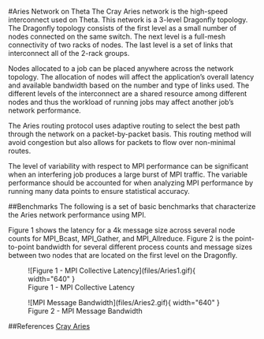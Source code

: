 #Aries Network on Theta
The Cray Aries network is the high-speed interconnect used on Theta. This network is a 3-level Dragonfly topology. The Dragonfly topology consists of the first level as a small number of nodes connected on the same switch. The next level is a full-mesh connectivity of two racks of nodes. The last level is a set of links that interconnect all of the 2-rack groups.

Nodes allocated to a job can be placed anywhere across the network topology. The allocation of nodes will affect the application’s overall latency and available bandwidth based on the number and type of links used. The different levels of the interconnect are a shared resource among different nodes and thus the workload of running jobs may affect another job’s network performance.

The Aries routing protocol uses adaptive routing to select the best path through the network on a packet-by-packet basis. This routing method will avoid congestion but also allows for packets to flow over non-minimal routes.

The level of variability with respect to MPI performance can be significant when an interfering job produces a large burst of MPI traffic. The variable performance should be accounted for when analyzing MPI performance by running many data points to ensure statistical accuracy.

##Benchmarks
The following is a set of basic benchmarks that characterize the Aries network performance using MPI. 

Figure 1 shows the latency for a 4k message size across several node counts for MPI_Bcast, MPI_Gather, and MPI_Allreduce. Figure 2 is the point-to-point bandwidth for several different process counts and message sizes between two nodes that are located on the first level on the Dragonfly.

<figure markdown>
  ![Figure 1 - MPI Collective Latency](files/Aries1.gif){ width="640" }
  <figcaption>Figure 1 - MPI Collective Latency</figcaption>
</figure>

<figure markdown>
  ![MPI Message Bandwidth](files/Aries2.gif){ width="640" }
  <figcaption>Figure 2 - MPI Message Bandwidth</figcaption>
</figure>

##References
[Cray Aries](files/CrayXCNetwork.pdf)